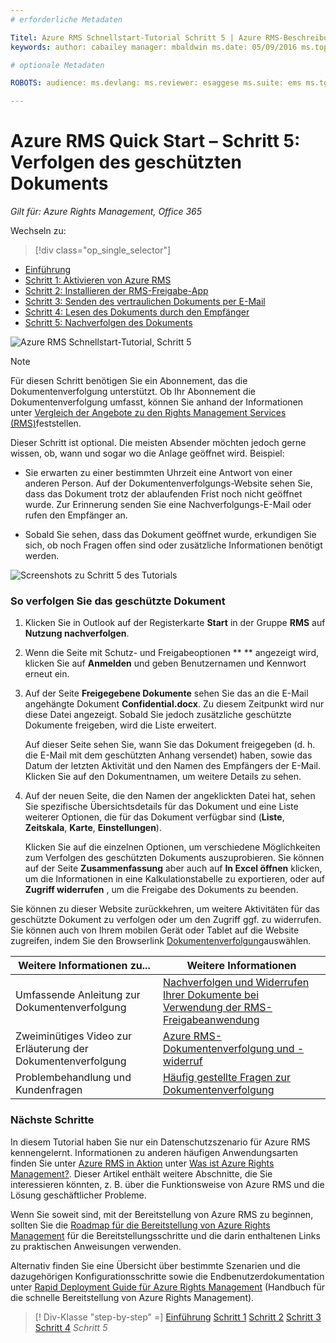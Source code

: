 ```yaml
---
# erforderliche Metadaten

Titel: Azure RMS Schnellstart-Tutorial Schritt 5 | Azure RMS-Beschreibung: Der letzte Schritt eines Tutorials, in dem Sie Microsoft Azure Rights Management in nur fünf Schritten und weniger als 15 Minuten für Ihr Unternehmen testen können.
keywords: author: cabailey manager: mbaldwin ms.date: 05/09/2016 ms.topic: get-started-article ms.prod: azure ms.service: rights-management ms.technology: techgroup-identity ms.assetid: aa06826d-c227-449b-93ea-6ce394608997

# optionale Metadaten

ROBOTS: audience: ms.devlang: ms.reviewer: esaggese ms.suite: ems ms.tgt_pltfrm: ms.technology: ms.custom:

---
```



# Azure RMS Quick Start – Schritt 5: Verfolgen des geschützten Dokuments

*Gilt für: Azure Rights Management, Office 365*


Wechseln zu: 
> [!div class="op_single_selector"]
- [Einführung](quick-start-tutorial.md)
- [Schritt 1: Aktivieren von Azure RMS](tutorial-step1.md)
- [Schritt 2: Installieren der RMS-Freigabe-App](tutorial-step2.md)
- [Schritt 3: Senden des vertraulichen Dokuments per E-Mail](tutorial-step3.md)
- [Schritt 4: Lesen des Dokuments durch den Empfänger](tutorial-step4.md)
- [Schritt 5: Nachverfolgen des Dokuments](tutorial-step5.md)

![Azure RMS Schnellstart-Tutorial, Schritt 5](../media/AzRMS_QuickStartSteps5.PNG)

> [!NOTE]
> Für diesen Schritt benötigen Sie ein Abonnement, das die Dokumentenverfolgung unterstützt. Ob Ihr Abonnement die Dokumentenverfolgung umfasst, können Sie anhand der Informationen unter [Vergleich der Angebote zu den Rights Management Services (RMS)](https://technet.microsoft.com/dn858608.aspx)feststellen.

Dieser Schritt ist optional. Die meisten Absender möchten jedoch gerne wissen, ob, wann und sogar wo die Anlage geöffnet wird. Beispiel:

-   Sie erwarten zu einer bestimmten Uhrzeit eine Antwort von einer anderen Person. Auf der Dokumentenverfolgungs-Website sehen Sie, dass das Dokument trotz der ablaufenden Frist noch nicht geöffnet wurde. Zur Erinnerung senden Sie eine Nachverfolgungs-E-Mail oder rufen den Empfänger an.

-   Sobald Sie sehen, dass das Dokument geöffnet wurde, erkundigen Sie sich, ob noch Fragen offen sind oder zusätzliche Informationen benötigt werden.

![Screenshots zu Schritt 5 des Tutorials](../media/AzRMS_Tutorial_5_Screenshots.png)

### So verfolgen Sie das geschützte Dokument

1.  Klicken Sie in Outlook auf der Registerkarte **Start** in der Gruppe **RMS** auf **Nutzung nachverfolgen**.

2.  Wenn die Seite mit Schutz- und Freigabeoptionen ** ** angezeigt wird, klicken Sie auf **Anmelden** und geben Benutzernamen und Kennwort erneut ein.

3.  Auf der Seite **Freigegebene Dokumente** sehen Sie das an die E-Mail angehängte Dokument **Confidential.docx**. Zu diesem Zeitpunkt wird nur diese Datei angezeigt. Sobald Sie jedoch zusätzliche geschützte Dokumente freigeben, wird die Liste erweitert.

    Auf dieser Seite sehen Sie, wann Sie das Dokument freigegeben (d. h. die E-Mail mit dem geschützten Anhang versendet) haben, sowie das Datum der letzten Aktivität und den Namen des Empfängers der E-Mail. Klicken Sie auf den Dokumentnamen, um weitere Details zu sehen.

4.  Auf der neuen Seite, die den Namen der angeklickten Datei hat, sehen Sie spezifische Übersichtsdetails für das Dokument und eine Liste weiterer Optionen, die für das Dokument verfügbar sind (**Liste**, **Zeitskala**, **Karte**, **Einstellungen**).

    Klicken Sie auf die einzelnen Optionen, um verschiedene Möglichkeiten zum Verfolgen des geschützten Dokuments auszuprobieren. Sie können auf der Seite **Zusammenfassung** aber auch auf **In Excel öffnen** klicken, um die Informationen in eine Kalkulationstabelle zu exportieren, oder auf **Zugriff widerrufen** , um die Freigabe des Dokuments zu beenden.

Sie können zu dieser Website zurückkehren, um weitere Aktivitäten für das geschützte Dokument zu verfolgen oder um den Zugriff ggf. zu widerrufen. Sie können auch von Ihrem mobilen Gerät oder Tablet auf die Website zugreifen, indem Sie den Browserlink [Dokumentenverfolgung](http://go.microsoft.com/fwlink/?LinkId=529562)auswählen.

|Weitere Informationen zu...|Weitere Informationen|
|--------------------------------|--------------------------|
|Umfassende Anleitung zur Dokumentenverfolgung|[Nachverfolgen und Widerrufen Ihrer Dokumente bei Verwendung der RMS-Freigabeanwendung](../rms-client/sharing-app-track-revoke.md)|
|Zweiminütiges Video zur Erläuterung der Dokumentenverfolgung|[Azure RMS-Dokumentenverfolgung und -widerruf](http://channel9.msdn.com/Series/Information-Protection/Azure-RMS-Document-Tracking-and-Revocation)|
|Problembehandlung und Kundenfragen|[Häufig gestellte Fragen zur Dokumentenverfolgung](https://technet.microsoft.com/dn947488)|

### Nächste Schritte
In diesem Tutorial haben Sie nur ein Datenschutzszenario für Azure RMS kennengelernt. Informationen zu anderen häufigen Anwendungsarten finden Sie unter [Azure RMS in Aktion](../understand-explore/what-admins-users-see.md) unter [Was ist Azure Rights Management?](../understand-explore/what-is-azure-rms.md). Dieser Artikel enthält weitere Abschnitte, die Sie interessieren könnten, z. B. über die Funktionsweise von Azure RMS und die Lösung geschäftlicher Probleme.

Wenn Sie soweit sind, mit der Bereitstellung von Azure RMS zu beginnen, sollten Sie die [Roadmap für die Bereitstellung von Azure Rights Management](../plan-design/deployment-roadmap.md) für die Bereitstellungsschritte und die darin enthaltenen Links zu praktischen Anweisungen verwenden.

Alternativ finden Sie eine Übersicht über bestimmte Szenarien und die dazugehörigen Konfigurationsschritte sowie die Endbenutzerdokumentation unter [Rapid Deployment Guide für Azure Rights Management](../get-started/rapid-deployment-guide.md) (Handbuch für die schnelle Bereitstellung von Azure Rights Management).

>[! Div-Klasse "step-by-step" =] [Einführung](quick-start-tutorial.md)
[Schritt 1](tutorial-step1.md)
[Schritt 2](tutorial-step2.md)
[Schritt 3](tutorial-step3.md)
[Schritt 4](tutorial-step4.md)
*Schritt 5*


<!--HONumber=May16_HO2-->


